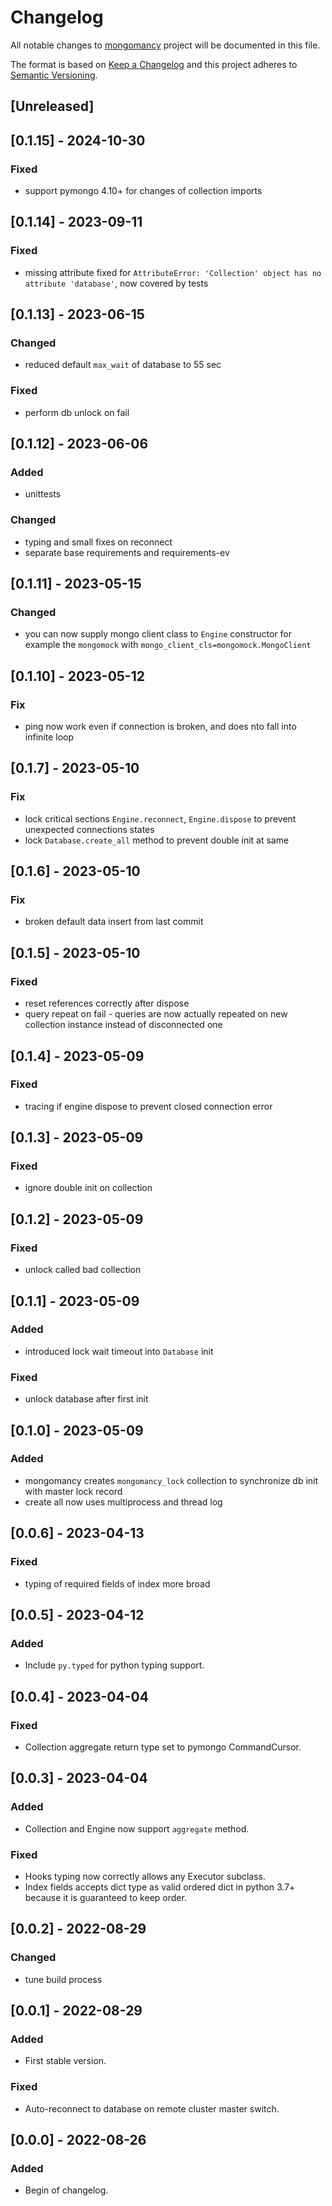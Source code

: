 # Changelog

All notable changes to [mongomancy](https://github.com/Ryu-CZ/mongomancy) project will be
documented in this file.

The format is based on [Keep a Changelog](http://keepachangelog.com/en/1.0.0/)
and this project adheres to [Semantic Versioning](http://semver.org/spec/v2.0.0.html).

## [Unreleased]

## [0.1.15] - 2024-10-30

### Fixed

- support pymongo 4.10+ for changes of collection imports


## [0.1.14] - 2023-09-11

### Fixed

- missing attribute fixed for `AttributeError: 'Collection' object has no attribute 'database'`, now covered by tests

## [0.1.13] - 2023-06-15

### Changed

- reduced default `max_wait` of database to 55 sec

### Fixed

- perform db unlock on fail

## [0.1.12] - 2023-06-06

### Added

- unittests

### Changed

- typing and small fixes on reconnect
- separate base requirements and requirements-ev

## [0.1.11] - 2023-05-15

### Changed

- you can now supply mongo client class to `Engine` constructor for example the `mongomock` with `mongo_client_cls=mongomock.MongoClient`

## [0.1.10] - 2023-05-12

### Fix

- ping now work even if connection is broken, and does nto fall into infinite loop

## [0.1.7] - 2023-05-10

### Fix

- lock critical sections `Engine.reconnect`, `Engine.dispose` to prevent unexpected connections states
- lock `Database.create_all` method to prevent double init at same

## [0.1.6] - 2023-05-10

### Fix

- broken default data insert from last commit

## [0.1.5] - 2023-05-10

### Fixed

- reset references correctly after dispose
- query repeat on fail - queries are now actually repeated on new collection instance instead of disconnected one

## [0.1.4] - 2023-05-09

### Fixed

- tracing if engine dispose to prevent closed connection error

## [0.1.3] - 2023-05-09

### Fixed

- ignore double init on collection

## [0.1.2] - 2023-05-09

### Fixed

- unlock called bad collection

## [0.1.1] - 2023-05-09

### Added

- introduced lock wait timeout into `Database` init

### Fixed

- unlock database after first init

## [0.1.0] - 2023-05-09

### Added

- mongomancy creates `mongomancy_lock` collection to synchronize db init with master lock record
- create all now uses multiprocess and thread log

## [0.0.6] - 2023-04-13

### Fixed

- typing of required fields of index more broad

## [0.0.5] - 2023-04-12

### Added

- Include `py.typed` for python typing support.

## [0.0.4] - 2023-04-04

### Fixed

- Collection aggregate return type set to pymongo CommandCursor.

## [0.0.3] - 2023-04-04

### Added

- Collection and Engine now support `aggregate` method.

### Fixed

- Hooks typing now correctly allows any Executor subclass.
- Index fields accepts dict type as valid ordered dict in python 3.7+ because it is guaranteed to keep order.

## [0.0.2] - 2022-08-29

### Changed

- tune build process

## [0.0.1] - 2022-08-29

### Added

- First stable version.

### Fixed

- Auto-reconnect to database on remote cluster master switch.

## [0.0.0] - 2022-08-26

### Added

- Begin of changelog.
